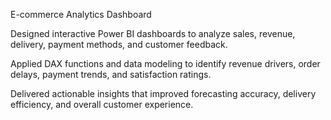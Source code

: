 E-commerce Analytics Dashboard

Designed interactive Power BI dashboards to analyze sales, revenue, delivery, payment methods, and customer feedback.

Applied DAX functions and data modeling to identify revenue drivers, order delays, payment trends, and satisfaction ratings.

Delivered actionable insights that improved forecasting accuracy, delivery efficiency, and overall customer experience.
